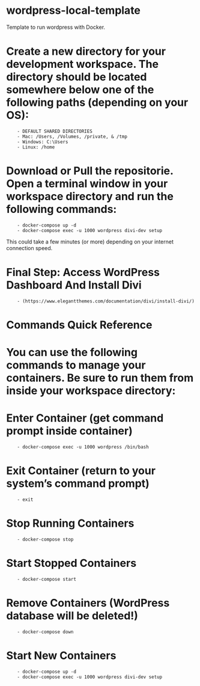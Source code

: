 # wordpress-local-template
Template to run wordpress with Docker.



# Create a new directory for your development workspace. The directory should be located somewhere below one of the following paths (depending on your OS):
        - DEFAULT SHARED DIRECTORIES
        - Mac: /Users, /Volumes, /private, & /tmp
        - Windows: C:\Users
        - Linux: /home

# Download or Pull the repositorie. Open a terminal window in your workspace directory and run the following commands:
        - docker-compose up -d
        - docker-compose exec -u 1000 wordpress divi-dev setup

This could take a few minutes (or more) depending on your internet connection speed. 

# Final Step: Access WordPress Dashboard And Install Divi 
        - (https://www.elegantthemes.com/documentation/divi/install-divi/)



# Commands Quick Reference

# You can use the following commands to manage your containers. Be sure to run them from inside your workspace directory:

# Enter Container (get command prompt inside container)
        - docker-compose exec -u 1000 wordpress /bin/bash

# Exit Container (return to your system’s command prompt)
        - exit

# Stop Running Containers
        - docker-compose stop

# Start Stopped Containers
        - docker-compose start

# Remove Containers (WordPress database will be deleted!)
        - docker-compose down

# Start New Containers
        - docker-compose up -d
        - docker-compose exec -u 1000 wordpress divi-dev setup
